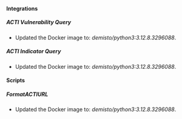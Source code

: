 
#### Integrations

##### ACTI Vulnerability Query

- Updated the Docker image to: *demisto/python3:3.12.8.3296088*.

##### ACTI Indicator Query

- Updated the Docker image to: *demisto/python3:3.12.8.3296088*.


#### Scripts

##### FormatACTIURL

- Updated the Docker image to: *demisto/python3:3.12.8.3296088*.

